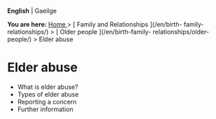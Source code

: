 **English** |  Gaeilge 

**You are here:** [ Home ](/en/) > [ Family and Relationships ](/en/birth-
family-relationships/) > [ Older people ](/en/birth-family-
relationships/older-people/) > Elder abuse

#  Elder abuse

  * What is elder abuse? 
  * Types of elder abuse 
  * Reporting a concern 
  * Further information 
